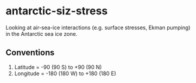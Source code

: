 # antarctic-siz-stress

Looking at air-sea-ice interactions (e.g. surface stresses, Ekman pumping) in the Antarctic sea ice zone.

## Conventions
1. Latitude = -90 (90 S) to +90 (90 N)
2. Longitude = -180 (180 W) to +180 (180 E)